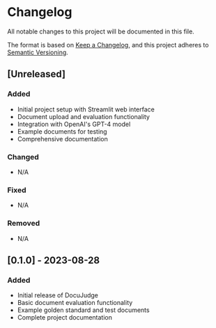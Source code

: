 # Changelog

All notable changes to this project will be documented in this file.

The format is based on [Keep a Changelog](https://keepachangelog.com/en/1.0.0/),
and this project adheres to [Semantic Versioning](https://semver.org/spec/v2.0.0.html).

## [Unreleased]

### Added
- Initial project setup with Streamlit web interface
- Document upload and evaluation functionality
- Integration with OpenAI's GPT-4 model
- Example documents for testing
- Comprehensive documentation

### Changed
- N/A

### Fixed
- N/A

### Removed
- N/A

## [0.1.0] - 2023-08-28
### Added
- Initial release of DocuJudge
- Basic document evaluation functionality
- Example golden standard and test documents
- Complete project documentation
